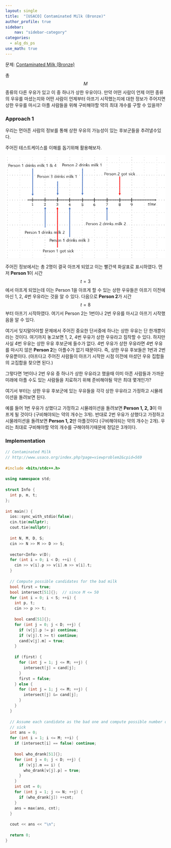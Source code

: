 ```yaml
---
layout: single
title:  "[USACO] Contaminated Milk (Bronze)"
author_profile: true
sidebar:
    nav: "sidebar-category"
categories:
  - alg_ds_ps
use_math: true
---
```


문제: [Contaminated Milk (Bronze)](http://www.usaco.org/index.php?page=viewproblem2&cpid=569)

총 $$M$$ 종류의 다른 우유가 있고 이 중 하나가 상한 우유이다. 
만약 어떤 사람이 언제 어떤 종류의 우유를 마셨는지와 어떤 사람이 언제부터 아프기 시작했는지에 대한 정보가 주어지면 상한 우유를 마시고 아플 사람들을 위해 구비해야할 약의 최대 개수를 구할 수 있을까?

### Approach 1
우리는 먼아픈 사람의 정보를 통해 상한 우유의 가능성이 있는 후보군들을 추려낼수있다.

주어진 테스트케이스를 이해를 돕기위해 활용해보자.

![contamilted milk img 1](/assets/image/alg_ds_ps/contaminated_milk_bronze/contaminated_milk_bronze_img_1.png)

주어진 정보에서는 총 2명이 결국 아프게 되었고 이는 빨간색 화살표로 표시하였다.
먼저 **Person 1**이 시간 $$t=3$$에서 아프게 되었는데 이는 Person 1을 아프게 할 수 있는 상한 우유들은 아프기 이전에 마신 1, 2, 4번 우유라는 것을 알 수 있다. 
다음으로 **Person 2**가 시간 $$t=8$$부터 아프기 시작하였다. 여기서 Person 2는 1번이나 2번 우유를 마시고 아프기 시작했음을 알 수 있다.

여기서 잊지말아야할 문제에서 주어진 중요한 단서중에 하나는 상한 우유는 단 한개뿐이라는 것이다. 여기까지 놓고보면 1, 2, 4번 우유가 상한 우유라고 짐작할 수 있다. 하지만 사실 4번 우유는 상한 우유 후보군에 들수가 없다. 4번 우유가 상한 우유라면 4번 우유를 마시지 않은 **Person 2**는 아플수가 없기 때문이다. 즉, 상한 우유 후보들은 1번과 2번 우유뿐이다. (아프다고 주어진 사람들이 아프기 시작한 시점 이전에 마셨던 우유 집합들의 교집합을 찾으면 된다.)

그렇다면 1번이나 2번 우유 중 하나가 상한 우유라고 했을때 이미 아픈 사람들과 가까운 미래에 아플 수도 있는 사람들을 치료하기 위해 준비해야될 약은 최대 몇개인가? 

여기서 부터는 상한 우유 후보군에 있는 우유들을 각각 상한 우유라고 가정하고 시뮬레이션을 돌려보면 된다.  

예를 들어 1번 우유가 상했다고 가정하고 시뮬레이션을 돌려보면 **Person 1, 2, 3**이 아프게 될 것이다 (구비해야되는 약의 개수는 3개). 반대로 2번 우유가 상했다고 가정하고 시물레이션을 돌려보면 **Person 1, 2**만 아플것이다 (구비해야되는 약의 개수는 2개). 우리는 최대로 구비해야할 약의 개수를 구해야하기때문에 정답은 3개이다.

### Implementation
```cpp
// Contaminated Milk
// http://www.usaco.org/index.php?page=viewproblem2&cpid=569

#include <bits/stdc++.h>

using namespace std;

struct Info {
  int p, m, t;
};

int main() {
  ios::sync_with_stdio(false);
  cin.tie(nullptr);
  cout.tie(nullptr);

  int N, M, D, S;
  cin >> N >> M >> D >> S;

  vector<Info> v(D);
  for (int i = 0; i < D; ++i) {
    cin >> v[i].p >> v[i].m >> v[i].t;
  }

  // Compute possible candidates for the bad milk
  bool first = true;
  bool intersect[51]{};  // since M <= 50
  for (int i = 0; i < S; ++i) {
    int p, t;
    cin >> p >> t;

    bool cand[51]{};
    for (int j = 0; j < D; ++j) {
      if (v[j].p != p) continue;
      if (v[j].t >= t) continue;
      cand[v[j].m] = true;
    }

    if (first) {
      for (int j = 1; j <= M; ++j) {
        intersect[j] = cand[j];
      }
      first = false;
    } else {
      for (int j = 1; j <= M; ++j) {
        intersect[j] &= cand[j];
      }
    }
  }

  // Assume each candidate as the bad one and compute possible number of the
  // sick
  int ans = 0;
  for (int i = 1; i <= M; ++i) {
    if (intersect[i] == false) continue;

    bool who_drank[51]{};
    for (int j = 0; j < D; ++j) {
      if (v[j].m == i) {
        who_drank[v[j].p] = true;
      }
    }
    int cnt = 0;
    for (int j = 1; j <= N; ++j) {
      if (who_drank[j]) ++cnt;
    }
    ans = max(ans, cnt);
  }

  cout << ans << "\n";

  return 0;
}
```